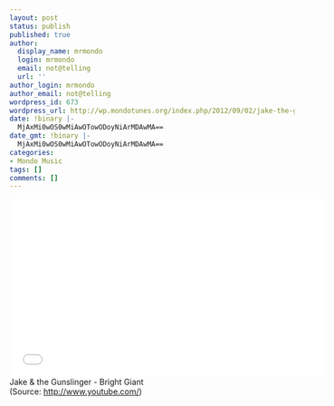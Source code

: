 ```yaml
---
layout: post
status: publish
published: true
author:
  display_name: mrmondo
  login: mrmondo
  email: not@telling
  url: ''
author_login: mrmondo
author_email: not@telling
wordpress_id: 673
wordpress_url: http://wp.mondotunes.org/index.php/2012/09/02/jake-the-gunslinger-bright-giant/
date: !binary |-
  MjAxMi0wOS0wMiAwOTowODoyNiArMDAwMA==
date_gmt: !binary |-
  MjAxMi0wOS0wMiAwOTowODoyNiArMDAwMA==
categories:
- Mondo Music
tags: []
comments: []
---
```

<iframe width="560" height="315" src="//www.youtube.com/embed/E5wJbT2yhFM" frameborder="0"> </iframe>
Jake &amp; the Gunslinger - Bright Giant
<div class="attribution">(<span>Source:</span> <a href="http://www.youtube.com/">http://www.youtube.com/</a>)</div>
